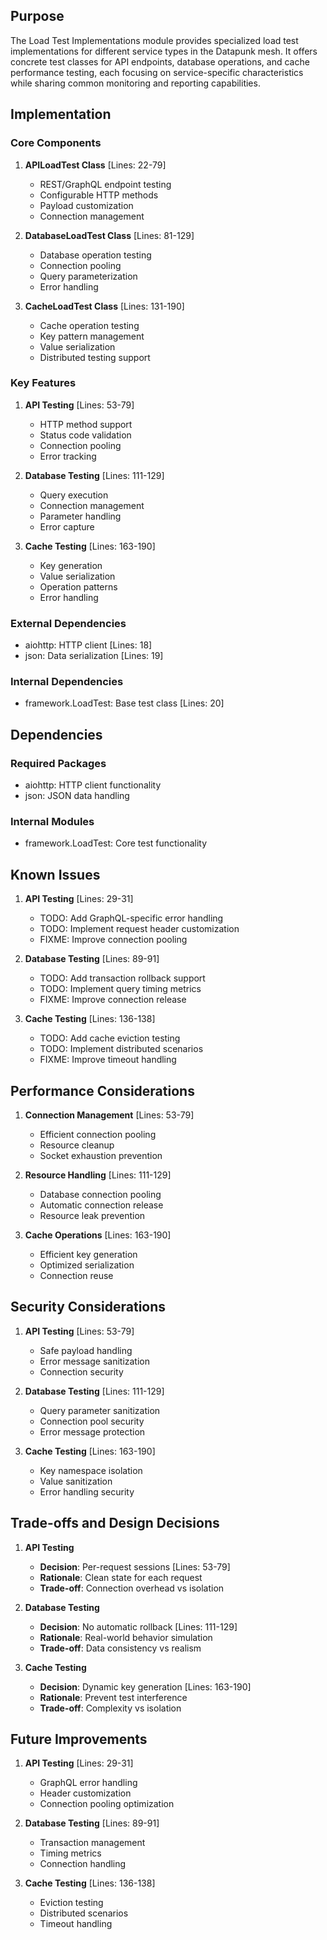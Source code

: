 ## Purpose

The Load Test Implementations module provides specialized load test implementations for different service types in the Datapunk mesh. It offers concrete test classes for API endpoints, database operations, and cache performance testing, each focusing on service-specific characteristics while sharing common monitoring and reporting capabilities.

## Implementation

### Core Components

1. **APILoadTest Class** [Lines: 22-79]

   - REST/GraphQL endpoint testing
   - Configurable HTTP methods
   - Payload customization
   - Connection management

2. **DatabaseLoadTest Class** [Lines: 81-129]

   - Database operation testing
   - Connection pooling
   - Query parameterization
   - Error handling

3. **CacheLoadTest Class** [Lines: 131-190]
   - Cache operation testing
   - Key pattern management
   - Value serialization
   - Distributed testing support

### Key Features

1. **API Testing** [Lines: 53-79]

   - HTTP method support
   - Status code validation
   - Connection pooling
   - Error tracking

2. **Database Testing** [Lines: 111-129]

   - Query execution
   - Connection management
   - Parameter handling
   - Error capture

3. **Cache Testing** [Lines: 163-190]
   - Key generation
   - Value serialization
   - Operation patterns
   - Error handling

### External Dependencies

- aiohttp: HTTP client [Lines: 18]
- json: Data serialization [Lines: 19]

### Internal Dependencies

- framework.LoadTest: Base test class [Lines: 20]

## Dependencies

### Required Packages

- aiohttp: HTTP client functionality
- json: JSON data handling

### Internal Modules

- framework.LoadTest: Core test functionality

## Known Issues

1. **API Testing** [Lines: 29-31]

   - TODO: Add GraphQL-specific error handling
   - TODO: Implement request header customization
   - FIXME: Improve connection pooling

2. **Database Testing** [Lines: 89-91]

   - TODO: Add transaction rollback support
   - TODO: Implement query timing metrics
   - FIXME: Improve connection release

3. **Cache Testing** [Lines: 136-138]
   - TODO: Add cache eviction testing
   - TODO: Implement distributed scenarios
   - FIXME: Improve timeout handling

## Performance Considerations

1. **Connection Management** [Lines: 53-79]

   - Efficient connection pooling
   - Resource cleanup
   - Socket exhaustion prevention

2. **Resource Handling** [Lines: 111-129]

   - Database connection pooling
   - Automatic connection release
   - Resource leak prevention

3. **Cache Operations** [Lines: 163-190]
   - Efficient key generation
   - Optimized serialization
   - Connection reuse

## Security Considerations

1. **API Testing** [Lines: 53-79]

   - Safe payload handling
   - Error message sanitization
   - Connection security

2. **Database Testing** [Lines: 111-129]

   - Query parameter sanitization
   - Connection pool security
   - Error message protection

3. **Cache Testing** [Lines: 163-190]
   - Key namespace isolation
   - Value sanitization
   - Error handling security

## Trade-offs and Design Decisions

1. **API Testing**

   - **Decision**: Per-request sessions [Lines: 53-79]
   - **Rationale**: Clean state for each request
   - **Trade-off**: Connection overhead vs isolation

2. **Database Testing**

   - **Decision**: No automatic rollback [Lines: 111-129]
   - **Rationale**: Real-world behavior simulation
   - **Trade-off**: Data consistency vs realism

3. **Cache Testing**
   - **Decision**: Dynamic key generation [Lines: 163-190]
   - **Rationale**: Prevent test interference
   - **Trade-off**: Complexity vs isolation

## Future Improvements

1. **API Testing** [Lines: 29-31]

   - GraphQL error handling
   - Header customization
   - Connection pooling optimization

2. **Database Testing** [Lines: 89-91]

   - Transaction management
   - Timing metrics
   - Connection handling

3. **Cache Testing** [Lines: 136-138]
   - Eviction testing
   - Distributed scenarios
   - Timeout handling
